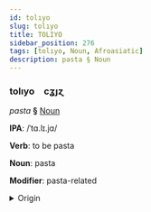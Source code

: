 ```yaml
---
id: tolıyo
slug: tolıyo
title: TOLIYO
sidebar_position: 276
tags: [tolıyo, Noun, Afroasiatic]
description: pasta § Noun
---
```


### tolıyo&emsp;<span kind="abugida">cʓȷɀ</span>

*pasta* **§** [Noun](../../tags/Noun)

**IPA**: /ˈtɑ.lɪ.jɑ/

**Verb**: to be pasta

**Noun**: pasta

**Modifier**: pasta-related

<details>
    <summary>Origin</summary>
    Hausa taliya /ta.lɨ.j̰a/<br/>
    <em>Afroasiatic Language Family</em>
</details>